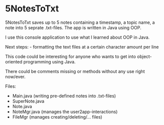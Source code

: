# 5NotesToTxt
5NotesToTxt saves up to 5 notes containing a timestamp, a topic name, a note into 5 seprate .txt-files. The app is written in Java using OOP.  

I use this console application to use what I learned about OOP in Java. 

Next steps:
            - formatting the text files at a certain character amount per line
    
This code could be interesting for anyone who wants to get into object-oriented programming using Java.

There could be comments missing or methods without any use right now/ever. 

Files:
  - Main.java (writing pre-defined notes into .txt-files)
  - SuperNote.java
  - Note.java
  - NoteMgr.java (manages the user2app-interactions) 
  - FileMgr (manages creating/deleting/... files)
